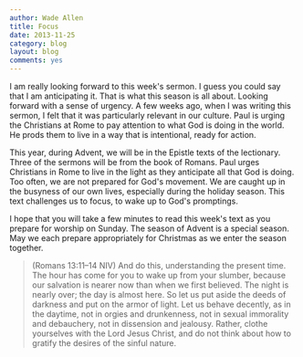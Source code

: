 ```yaml
---
author: Wade Allen
title: Focus
date: 2013-11-25
category: blog
layout: blog
comments: yes
---
```

 
I am really looking forward to this week's sermon. I guess you could say that I am anticipating it. That is what this season is all about. Looking forward with a sense of urgency. A few weeks ago, when I was writing this sermon, I felt that it was particularly relevant in our culture. Paul is urging the Christians at Rome to pay attention to what God is doing in the world. He prods them to live in a way that is intentional, ready for action. 

This year, during Advent, we will be in the Epistle texts of the lectionary. Three of the sermons will be from the book of Romans. Paul urges Christians in Rome to live in the light as they anticipate all that God is doing. Too often, we are not prepared for God's movement. We are caught up in the busyness of our own lives, especially during the holiday season. This text challenges us to focus, to wake up to God's promptings. 

I hope that you will take a few minutes to read this week's text as you prepare for worship on Sunday. The season of Advent is a special season. May we each prepare appropriately for Christmas as we enter the season together. 

>(Romans 13:11–14 NIV) And do this, understanding the present time. The hour has come for you to wake up from your slumber, because our salvation is nearer now than when we first believed. The night is nearly over; the day is almost here. So let us put aside the deeds of darkness and put on the armor of light. Let us behave decently, as in the daytime, not in orgies and drunkenness, not in sexual immorality and debauchery, not in dissension and jealousy. Rather, clothe yourselves with the Lord Jesus Christ, and do not think about how to gratify the desires of the sinful nature. 
